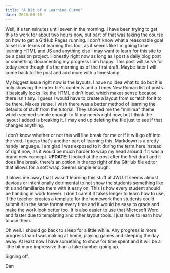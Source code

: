 ```yaml
---
title: "A Bit of a Learning Curve"
date: 2020-06-30
---
```


Well, it's ten minutes until seven in the morning. I have been trying to get this to work for about two hours now, but part of that was taking the course on how to get a GitHub Pages running. I don't know what a reasonable goal to set is in terms of learning this tool, as it seems like I'm going to be learning HTML and JS and anything else I may want to learn for this site to be a passion project. Honestly right now as long as I post a daily blog post or something documenting my progress I am happy. This post will serve for today even though it's the morning as of the first draft. Maybe later I will come back to the post and add more with a timestamp. 

My biggest issue right now is the layouts. I have no idea what to do but it is only showing the index file's contents and a Times New Roman list of posts. It basically looks like the HTML didn't load, which makes sense because there isn't any. I guess I would have to create a layout from scratch for it to be there. Makes sense. I wish there was a better method of learning the defaults of stuff from the tutorial. They showed me the "minima" theme which seemed simple enough to fit my needs right now, but I think the layout I added is breaking it. I may end up deleting the file just to see if that changes anything. 

I don't know whether or not this will line break for me or if it will go off into the void. I guess that's another part of learning this. Markdown is a pretty handy language. I am glad I was exposed to it during the term here instead of right now, as it would be much harder to wrap my head around if it was a brand new concept. **UPDATE**: I looked at the post after the first draft and it does line break, there's an option in the top right of the GitHub file editor that allows for a soft wrap. Seems simple enough. 

It blows me away that I wasn't learning this stuff at JWU. It seems almost devious or intentionally detrimental to not show the students something like this and familiarize them with it early on. This is how every student should be handing in work forever. I don't care if it takes longer to learn how to use, if the teacher creates a template for the homework then students could submit it in the same format every time and it would be easy to grade and make the work look better too. It is also easier to use that Microsoft Word and faster due to templating and other layout tools. I just have to learn how to use them. 

Oh well. I should go back to sleep for a little while. Any progress is more progress than I was making at home, playing games and sleeping the day away. At least now I have something to show for time spent and it will be a little bit more impressive than a fake number going up. 

Signing off, 

Dan
